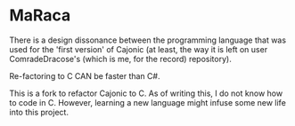# MaRaca

There is a design dissonance between the programming language that was used for the 'first version' of Cajonic 
  (at least, the way it is left on user ComradeDracose's (which is me, for the record) repository).

Re-factoring to C CAN be faster than C#.

This is a fork to refactor Cajonic to C.
As of writing this, I do not know how to code in C. However, learning a new language might infuse some new life into this project.
